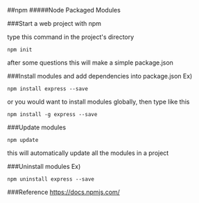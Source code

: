 ##npm
#####Node Packaged Modules


###Start a web project with npm

type this command in the project's directory
```
npm init
```
after some questions this will make a simple package.json

###Install modules and add dependencies into package.json
Ex)
```
npm install express --save
```
or you would want to install modules globally, then type like this
```
npm install -g express --save
```

###Update modules
```
npm update
```
this will automatically update all the modules in a project

###Uninstall modules
Ex)
```
npm uninstall express --save
```

###Reference
https://docs.npmjs.com/
